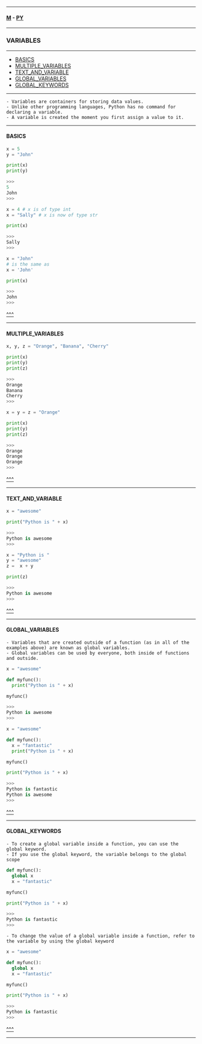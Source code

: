 
---

#### [M](https://github.com/ttltrk/TTT/blob/master/menu.md) - [PY](https://github.com/ttltrk/TTT/blob/master/PY/PY.md)

---

### VARIABLES

---

* [BASICS](#BASICS)
* [MULTIPLE_VARIABLES](#MULTIPLE_VARIABLES)
* [TEXT_AND_VARIABLE](#TEXT_AND_VARIABLE)
* [GLOBAL_VARIABLES](#GLOBAL_VARIABLES)
* [GLOBAL_KEYWORDS](#GLOBAL_KEYWORDS)

---

```
- Variables are containers for storing data values.
- Unlike other programming languages, Python has no command for declaring a variable.
- A variable is created the moment you first assign a value to it.
```

---

#### BASICS

```py
x = 5
y = "John"

print(x)
print(y)

>>>
5
John
>>>
```

```py
x = 4 # x is of type int
x = "Sally" # x is now of type str

print(x)

>>>
Sally
>>>
```

```py
x = "John"
# is the same as
x = 'John'

print(x)

>>>
John
>>>
```

[^^^](#VARIABLES)

---

#### MULTIPLE_VARIABLES

```py
x, y, z = "Orange", "Banana", "Cherry"

print(x)
print(y)
print(z)

>>>
Orange
Banana
Cherry
>>>
```

```py
x = y = z = "Orange"

print(x)
print(y)
print(z)

>>>
Orange
Orange
Orange
>>>
```

[^^^](#VARIABLES)

---

#### TEXT_AND_VARIABLE

```py
x = "awesome"

print("Python is " + x)

>>>
Python is awesome
>>>
```

```py
x = "Python is "
y = "awesome"
z =  x + y

print(z)

>>>
Python is awesome
>>>
```

[^^^](#VARIABLES)

---

#### GLOBAL_VARIABLES

```
- Variables that are created outside of a function (as in all of the examples above) are known as global variables.
- Global variables can be used by everyone, both inside of functions and outside.
```

```py
x = "awesome"

def myfunc():
  print("Python is " + x)

myfunc()

>>>
Python is awesome
>>>
```

```py
x = "awesome"

def myfunc():
  x = "fantastic"
  print("Python is " + x)

myfunc()

print("Python is " + x)

>>>
Python is fantastic
Python is awesome
>>>
```

[^^^](#VARIABLES)

---

#### GLOBAL_KEYWORDS

```
- To create a global variable inside a function, you can use the global keyword.
- If you use the global keyword, the variable belongs to the global scope
```

```py
def myfunc():
  global x
  x = "fantastic"

myfunc()

print("Python is " + x)

>>>
Python is fantastic
>>>
```

```
- To change the value of a global variable inside a function, refer to the variable by using the global keyword
```

```py
x = "awesome"

def myfunc():
  global x
  x = "fantastic"

myfunc()

print("Python is " + x)

>>>
Python is fantastic
>>>
```

[^^^](#VARIABLES)

---
